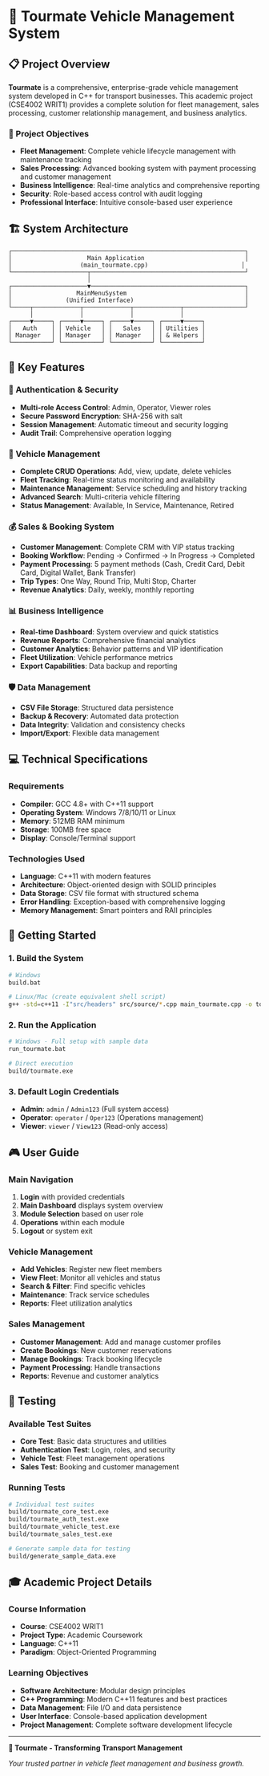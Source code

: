 # 🚗 Tourmate Vehicle Management System

## 📋 Project Overview

**Tourmate** is a comprehensive, enterprise-grade vehicle management system developed in C++ for transport businesses. This academic project (CSE4002 WRIT1) provides a complete solution for fleet management, sales processing, customer relationship management, and business analytics.

### 🎯 Project Objectives

- **Fleet Management**: Complete vehicle lifecycle management with maintenance tracking
- **Sales Processing**: Advanced booking system with payment processing and customer management
- **Business Intelligence**: Real-time analytics and comprehensive reporting
- **Security**: Role-based access control with audit logging
- **Professional Interface**: Intuitive console-based user experience

## 🏗️ System Architecture

```
┌─────────────────────────────────────────────────────────────────┐
│                     Main Application                            │
│                   (main_tourmate.cpp)                          │
└─────────────────────┬───────────────────────────────────────────┘
                      │
┌─────────────────────▼───────────────────────────────────────────┐
│                  MainMenuSystem                                 │
│               (Unified Interface)                               │
└─────┬─────────────┬─────────────┬─────────────┬─────────────────┘
      │             │             │             │
┌─────▼─────┐ ┌─────▼─────┐ ┌─────▼─────┐ ┌─────▼─────┐
│   Auth    │ │ Vehicle   │ │   Sales   │ │ Utilities │
│ Manager   │ │ Manager   │ │ Manager   │ │ & Helpers │
└───────────┘ └───────────┘ └───────────┘ └───────────┘
```

## 🚀 Key Features

### 🔐 Authentication & Security
- **Multi-role Access Control**: Admin, Operator, Viewer roles
- **Secure Password Encryption**: SHA-256 with salt
- **Session Management**: Automatic timeout and security logging
- **Audit Trail**: Comprehensive operation logging

### 🚙 Vehicle Management
- **Complete CRUD Operations**: Add, view, update, delete vehicles
- **Fleet Tracking**: Real-time status monitoring and availability
- **Maintenance Management**: Service scheduling and history tracking
- **Advanced Search**: Multi-criteria vehicle filtering
- **Status Management**: Available, In Service, Maintenance, Retired

### 💰 Sales & Booking System
- **Customer Management**: Complete CRM with VIP status tracking
- **Booking Workflow**: Pending → Confirmed → In Progress → Completed
- **Payment Processing**: 5 payment methods (Cash, Credit Card, Debit Card, Digital Wallet, Bank Transfer)
- **Trip Types**: One Way, Round Trip, Multi Stop, Charter
- **Revenue Analytics**: Daily, weekly, monthly reporting

### 📊 Business Intelligence
- **Real-time Dashboard**: System overview and quick statistics
- **Revenue Reports**: Comprehensive financial analytics
- **Customer Analytics**: Behavior patterns and VIP identification
- **Fleet Utilization**: Vehicle performance metrics
- **Export Capabilities**: Data backup and reporting

### 🛡️ Data Management
- **CSV File Storage**: Structured data persistence
- **Backup & Recovery**: Automated data protection
- **Data Integrity**: Validation and consistency checks
- **Import/Export**: Flexible data management

## 💻 Technical Specifications

### Requirements
- **Compiler**: GCC 4.8+ with C++11 support
- **Operating System**: Windows 7/8/10/11 or Linux
- **Memory**: 512MB RAM minimum
- **Storage**: 100MB free space
- **Display**: Console/Terminal support

### Technologies Used
- **Language**: C++11 with modern features
- **Architecture**: Object-oriented design with SOLID principles
- **Data Storage**: CSV file format with structured schema
- **Error Handling**: Exception-based with comprehensive logging
- **Memory Management**: Smart pointers and RAII principles

## 🚀 Getting Started

### 1. Build the System
```bash
# Windows
build.bat

# Linux/Mac (create equivalent shell script)
g++ -std=c++11 -I"src/headers" src/source/*.cpp main_tourmate.cpp -o tourmate
```

### 2. Run the Application
```bash
# Windows - Full setup with sample data
run_tourmate.bat

# Direct execution
build/tourmate.exe
```

### 3. Default Login Credentials
- **Admin**: `admin` / `Admin123` (Full system access)
- **Operator**: `operator` / `Oper123` (Operations management)
- **Viewer**: `viewer` / `View123` (Read-only access)

## 🎮 User Guide

### Main Navigation
1. **Login** with provided credentials
2. **Main Dashboard** displays system overview
3. **Module Selection** based on user role
4. **Operations** within each module
5. **Logout** or system exit

### Vehicle Management
- **Add Vehicles**: Register new fleet members
- **View Fleet**: Monitor all vehicles and status
- **Search & Filter**: Find specific vehicles
- **Maintenance**: Track service schedules
- **Reports**: Fleet utilization analytics

### Sales Management
- **Customer Management**: Add and manage customer profiles
- **Create Bookings**: New customer reservations
- **Manage Bookings**: Track booking lifecycle
- **Payment Processing**: Handle transactions
- **Reports**: Revenue and customer analytics

## 🧪 Testing

### Available Test Suites
- **Core Test**: Basic data structures and utilities
- **Authentication Test**: Login, roles, and security
- **Vehicle Test**: Fleet management operations
- **Sales Test**: Booking and customer management

### Running Tests
```bash
# Individual test suites
build/tourmate_core_test.exe
build/tourmate_auth_test.exe
build/tourmate_vehicle_test.exe
build/tourmate_sales_test.exe

# Generate sample data for testing
build/generate_sample_data.exe
```

## 🎓 Academic Project Details

### Course Information
- **Course**: CSE4002 WRIT1
- **Project Type**: Academic Coursework
- **Language**: C++11
- **Paradigm**: Object-Oriented Programming

### Learning Objectives
- **Software Architecture**: Modular design principles
- **C++ Programming**: Modern C++11 features and best practices
- **Data Management**: File I/O and data persistence
- **User Interface**: Console-based application development
- **Project Management**: Complete software development lifecycle

---

**🚗 Tourmate - Transforming Transport Management**

*Your trusted partner in vehicle fleet management and business growth.*